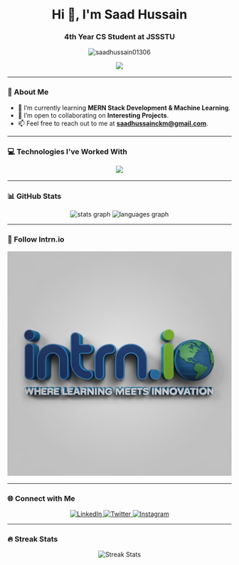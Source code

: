 <h1 align="center">Hi 👋, I'm Saad Hussain</h1>
<h3 align="center">4th Year CS Student at JSSSTU</h3>

<p align="center">
  <img src="https://komarev.com/ghpvc/?username=saadhussain01306&label=Profile%20Views&color=0e75b6&style=flat" alt="saadhussain01306" />
</p>

<p align="center">
  <img src="https://readme-typing-svg.herokuapp.com?color=%2336BCF7&size=25&center=true&vCenter=true&width=600&lines=Welcome+to+my+GitHub+Profile!;Tech+Enthusiast+%7C+Developer+%7C+Learner;Always+Open+to+Collaboration+🤝" />
</p>

---

### 🌱 About Me
- 🚀 I’m currently learning **MERN Stack Development & Machine Learning**.
- 🤝 I’m open to collaborating on **Interesting Projects**.
- 📫 Feel free to reach out to me at **saadhussainckm@gmail.com**.

---

### 💻 Technologies I've Worked With
<p align="center">
  <img src="https://skillicons.dev/icons?i=c,cpp,java,python,html,css,js,react,nodejs,express,mongodb,mysql,bootstrap,php,linux,flask,anaconda,arduino" />
</p>

---

### 📊 GitHub Stats
<div align="center">
  <img src="https://github-readme-stats.vercel.app/api?username=saadhussain01306&hide_title=false&hide_rank=false&show_icons=true&include_all_commits=true&count_private=true&disable_animations=false&theme=dracula&locale=en&hide_border=false" height="150" alt="stats graph" />
  <img src="https://github-readme-stats.vercel.app/api/top-langs?username=saadhussain01306&locale=en&hide_title=false&layout=compact&card_width=320&langs_count=5&theme=dracula&hide_border=false" height="150" alt="languages graph" />
</div>

---

### 📣 Follow Intrn.io
<p align="center">
  <a href="https://www.linkedin.com/company/intrnio/" target="_blank">
    <img src="assets/Intrn logo.jpeg" alt="Intrn.io Logo" />
  </a>
</p>

---

### 🌐 Connect with Me
<p align="center">
  <a href="https://www.linkedin.com/in/saad-hussain-607680242/" target="_blank">
    <img src="https://img.shields.io/badge/LinkedIn-0077B5?logo=linkedin&logoColor=white&style=for-the-badge" alt="LinkedIn" />
  </a>
  <a href="https://x.com/SaadHus08562718" target="_blank">
    <img src="https://img.shields.io/badge/Twitter-1DA1F2?logo=twitter&logoColor=white&style=for-the-badge" alt="Twitter" />
  </a>
  <a href="https://www.instagram.com/saad__hussain07/" target="_blank">
    <img src="https://img.shields.io/badge/Instagram-E4405F?logo=instagram&logoColor=white&style=for-the-badge" alt="Instagram" />
  </a>
</p>

---

### 🔥 Streak Stats
<p align="center">
  <img title="🔥 Streak Stats" alt="Streak Stats" src="https://github-readme-streak-stats.herokuapp.com/?user=saadhussain01306&theme=dracula&hide_border=false" />
</p>
